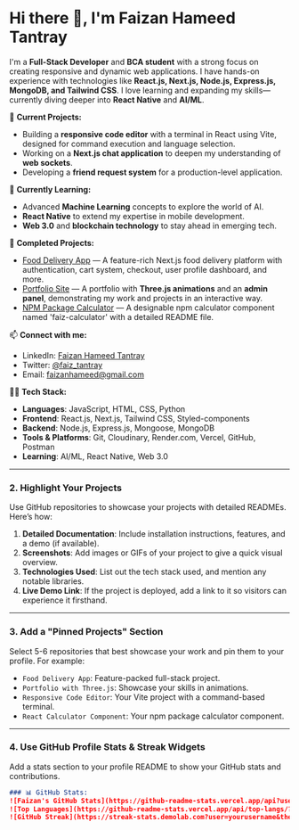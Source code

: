 # Hi there 👋, I'm Faizan Hameed Tantray

I'm a **Full-Stack Developer** and **BCA student** with a strong focus on creating responsive and dynamic web applications. I have hands-on experience with technologies like **React.js, Next.js, Node.js, Express.js, MongoDB, and Tailwind CSS**. I love learning and expanding my skills—currently diving deeper into **React Native** and **AI/ML**.

🔭 **Current Projects:**
- Building a **responsive code editor** with a terminal in React using Vite, designed for command execution and language selection.
- Working on a **Next.js chat application** to deepen my understanding of **web sockets**.
- Developing a **friend request system** for a production-level application.

🌱 **Currently Learning:**
- Advanced **Machine Learning** concepts to explore the world of AI.
- **React Native** to extend my expertise in mobile development.
- **Web 3.0** and **blockchain technology** to stay ahead in emerging tech.

💼 **Completed Projects:**
- [Food Delivery App](#) — A feature-rich Next.js food delivery platform with authentication, cart system, checkout, user profile dashboard, and more.
- [Portfolio Site](#) — A portfolio with **Three.js animations** and an **admin panel**, demonstrating my work and projects in an interactive way.
- [NPM Package Calculator](#) — A designable npm calculator component named 'faiz-calculator' with a detailed README file.

📫 **Connect with me:**
- LinkedIn: [Faizan Hameed Tantray](https://linkedin.com/in/faizan-hameed)
- Twitter: [@faiz_tantray](https://twitter.com/faiz_tantray)
- Email: faizanhameed@gmail.com

👨‍💻 **Tech Stack:**
- **Languages**: JavaScript, HTML, CSS, Python
- **Frontend**: React.js, Next.js, Tailwind CSS, Styled-components
- **Backend**: Node.js, Express.js, Mongoose, MongoDB
- **Tools & Platforms**: Git, Cloudinary, Render.com, Vercel, GitHub, Postman
- **Learning**: AI/ML, React Native, Web 3.0

---

### 2. Highlight Your Projects

Use GitHub repositories to showcase your projects with detailed READMEs. Here’s how:

1. **Detailed Documentation**: Include installation instructions, features, and a demo (if available).
2. **Screenshots**: Add images or GIFs of your project to give a quick visual overview.
3. **Technologies Used**: List out the tech stack used, and mention any notable libraries.
4. **Live Demo Link**: If the project is deployed, add a link to it so visitors can experience it firsthand.

---

### 3. Add a "Pinned Projects" Section

Select 5-6 repositories that best showcase your work and pin them to your profile. For example:

- `Food Delivery App`: Feature-packed full-stack project.
- `Portfolio with Three.js`: Showcase your skills in animations.
- `Responsive Code Editor`: Your Vite project with a command-based terminal.
- `React Calculator Component`: Your npm package calculator component.
  
---

### 4. Use GitHub Profile Stats & Streak Widgets

Add a stats section to your profile README to show your GitHub stats and contributions. 

```markdown
### 📊 GitHub Stats:
![Faizan's GitHub Stats](https://github-readme-stats.vercel.app/api?username=yourusername&show_icons=true&theme=radical)
![Top Languages](https://github-readme-stats.vercel.app/api/top-langs/?username=yourusername&layout=compact&theme=radical)
![GitHub Streak](https://streak-stats.demolab.com?user=yourusername&theme=radical)
